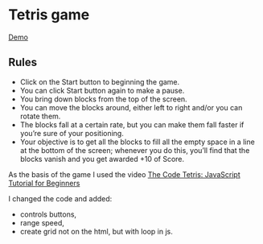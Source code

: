# Tetris game

[Demo](https://tetianadiachenko.github.io/tetris_game/)

## Rules

* Click on the Start button to beginning the game.
* You can click Start button again to make a pause.
* You bring down blocks from the top of the screen. 
* You can move the blocks around, either left to right and/or you can rotate them.
* The blocks fall at a certain rate, but you can make them fall faster if you’re sure of your positioning.
* Your objective is to get all the blocks to fill all the empty space in a line at the bottom of the screen; whenever you do this, you’ll find that the blocks vanish and you get awarded +10 of Score.

As the basis of the game I used the video [The Code Tetris: JavaScript Tutorial for Beginners](https://www.youtube.com/watch?v=rAUn1Lom6dw&list=PPSV)

I changed the code and added:

* controls buttons,
* range speed,
* create grid not on the html, but with loop in js.